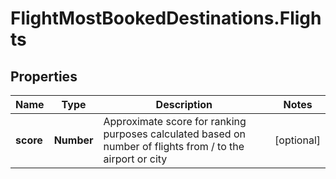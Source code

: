 # FlightMostBookedDestinations.Flights

## Properties

Name | Type | Description | Notes
------------ | ------------- | ------------- | -------------
**score** | **Number** | Approximate score for ranking purposes calculated based on number of flights from / to the airport or city | [optional] 


